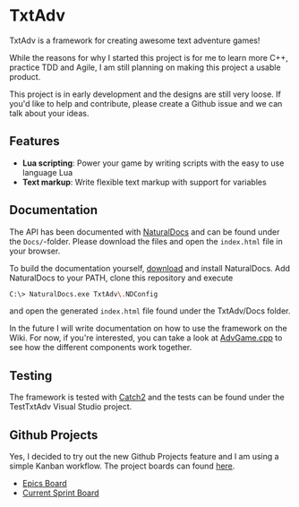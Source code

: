 # TxtAdv

TxtAdv is a framework for creating awesome text adventure games!

While the reasons for why I started this project is for me to learn more C++,
practice TDD and Agile, I am still planning on making this project a usable
product.

This project is in early development and the designs are still very loose. If
you'd like to help and contribute, please create a Github issue and we can talk about
your ideas.

## Features

- **Lua scripting**: Power your game by writing scripts with the easy to use language Lua
- **Text markup**: Write flexible text markup with support for variables

## Documentation

The API has been documented with [NaturalDocs](https://www.naturaldocs.org/)
and can be found under the `Docs/`-folder. Please download the files and open
the `index.html` file in your browser.

To build the documentation yourself, [download](https://www.naturaldocs.org/download/)
and install NaturalDocs. Add NaturalDocs to your PATH, clone this repository
and execute

```bash
C:\> NaturalDocs.exe TxtAdv\.NDConfig
```

and open the generated `index.html` file found under the TxtAdv/Docs folder.

In the future I will write documentation on how to use the framework on the
Wiki. For now, if you're interested, you can take a look at
[AdvGame.cpp](https://github.com/doc97/TxtAdv/blob/master/TxtAdv/AdvGame.cpp)
to see how the different components work together.

## Testing

The framework is tested with [Catch2](https://github.com/catchorg/Catch2) and
the tests can be found under the TestTxtAdv Visual Studio project.


## Github Projects

Yes, I decided to try out the new Github Projects feature and I am using a
simple Kanban workflow. The project boards can found
[here](https://github.com/doc97/TxtAdv/projects).

- [Epics Board](https://github.com/doc97/TxtAdv/projects/2)
- [Current Sprint Board](https://github.com/doc97/TxtAdv/projects/1)
